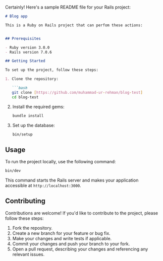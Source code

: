 Certainly! Here's a sample README file for your Rails project:

```markdown
# Blog app

This is a Ruby on Rails project that can perfom these actions:


## Prerequisites

- Ruby version 3.0.0
- Rails version 7.0.6

## Getting Started

To set up the project, follow these steps:

1. Clone the repository:

   ```bash
   git clone [https://github.com/muhammad-ur-rehman/blog-test]
   cd blog-test
   ```

2. Install the required gems:

   ```bash
   bundle install
   ```

3. Set up the database:

   ```bash
   bin/setup
   ```

## Usage

To run the project locally, use the following command:

```bash
bin/dev
```

This command starts the Rails server and makes your application accessible at `http://localhost:3000`.

## Contributing

Contributions are welcome! If you'd like to contribute to the project, please follow these steps:

1. Fork the repository.
2. Create a new branch for your feature or bug fix.
3. Make your changes and write tests if applicable.
4. Commit your changes and push your branch to your fork.
5. Open a pull request, describing your changes and referencing any relevant issues.
